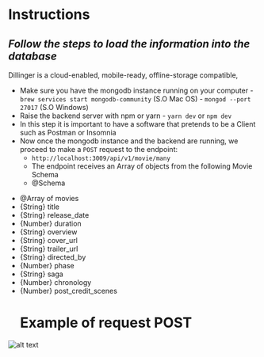 # Instructions
## _Follow the steps to load the information into the database_

Dillinger is a cloud-enabled, mobile-ready, offline-storage compatible,

- Make sure you have the mongodb instance running on your computer
        -  ```brew services start mongodb-community``` (S.O Mac OS)
        -  ```mongod --port 27017``` (S.O Windows)
- Raise the backend server with npm or yarn
        -  ```yarn dev``` or ```npm dev``` 
- In this step it is important to have a software that pretends to be a Client such as Postman or Insomnia
- Now once the mongodb instance and the backend are running, we proceed to make a ```POST``` request to the endpoint: 
    - ```http://localhost:3009/api/v1/movie/many```
    - The endpoint receives an Array of objects from the following Movie Schema
    - @Schema
 * @Array of movies
 * {String}  title                
 * {String}  release_date         
 * {Number}  duration             
 * {String}  overview             
 * {String}  cover_url            
 * {String}  trailer_url          
 * {String}  directed_by          
 * {Number}  phase                
 * {String}  saga                 
 * {Number}  chronology           
 * {Number}  post_credit_scenes   
    # Example of request POST

 ![alt text](https://firebasestorage.googleapis.com/v0/b/grupoquasar-d750e.appspot.com/o/Screen%20Shot%202021-07-12%20at%2016.44.16.png?alt=media&token=6d07e509-780c-422f-a1e8-ff35f1eb4155)